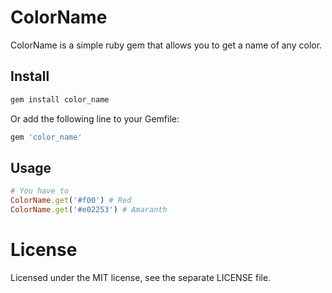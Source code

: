 # ColorName
ColorName is a simple ruby gem that allows you to get a name of any color.

## Install

```ruby
gem install color_name
```

Or add the following line to your Gemfile:
```ruby
gem 'color_name'
```

## Usage

```ruby
# You have to
ColorName.get('#f00') # Red
ColorName.get('#e02253') # Amaranth
```

# License

Licensed under the MIT license, see the separate LICENSE file.
